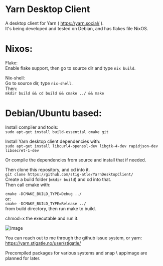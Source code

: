 # Yarn Desktop Client

A desktop client for Yarn ( https://yarn.social/ ).  
It's being developed and tested on Debian, and has flakes file NixOS.  

# Nixos:  
Flake:  
Enable flake support, then go to source dir and type ```nix build```.  

Nix-shell:  
Go to source dir, type ```nix-shell```.  
Then:  
```mkdir build && cd build && cmake ../ && make```  

# Debian/Ubuntu based:  
Install compiler and tools:  
```sudo apt-get install build-essential cmake git```

Install Yarn desktop client dependencies with:  
```sudo apt-get install libcurl4-openssl-dev libgtk-4-dev rapidjson-dev libsecret-1-dev```  

Or compile the dependencies from source and install that if needed.  

Then clone this repository, and cd into it.  
```git clone https://github.com/stig-atle/YarnDesktopClient/```  
Create a build folder (```mkdir build```) and cd into that.  
Then call cmake with:  

```cmake -DCMAKE_BUILD_TYPE=Debug ../```  
or:  
```cmake -DCMAKE_BUILD_TYPE=Release ../```  
from build directory, then run make to build.  

chmod+x the executable and run it.  

![image](https://github.com/stig-atle/YarnDesktopClient/assets/7627610/7663c80d-3518-4050-bd26-c719d9d0fe0e)

You can reach out to me through the github issue system, or yarn:  
https://yarn.stigatle.no/user/stigatle/

Precompiled packages for various systems and snap \ appimage are planned for later.
